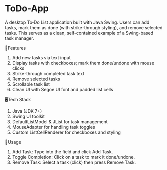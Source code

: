 # ToDo-App
A desktop To‑Do List application built with Java Swing. Users can add tasks, mark them as done (with strike-through styling), and remove selected tasks. This serves as a clean, self-contained example of a Swing-based task manager.

📝Features
1. Add new tasks via text input
2. Display tasks with checkboxes; mark them done/undone with mouse clicks
3. Strike-through completed task text
4. Remove selected tasks
5. Scrollable task list
6. Clean UI with Segoe UI font and padded list cells

🖥️Tech Stack
1. Java (JDK 7+)
2. Swing UI toolkit
3. DefaultListModel & JList for task management
4. MouseAdapter for handling task toggles
5. Custom ListCellRenderer for checkboxes and styling

🧾Usage
1. Add Task: Type into the field and click Add Task.
2. Toggle Completion: Click on a task to mark it done/undone.
3. Remove Task: Select a task (click) then press Remove Task.
